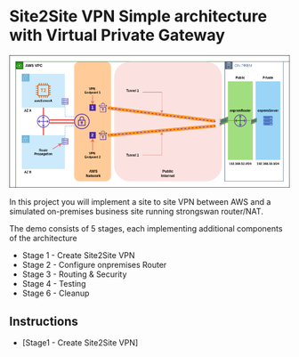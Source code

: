 # Site2Site VPN Simple architecture with Virtual Private Gateway

![Architecture](https://github.com/silverMatt92/aws-training/raw/master/Site2Site-VPN/VPN-architecture.png)

In this project you will implement a site to site VPN between AWS and a simulated on-premises business site running strongswan router/NAT.

The demo consists of 5 stages, each implementing additional components of the architecture  

- Stage 1 - Create Site2Site VPN
- Stage 2 - Configure onpremises Router  
- Stage 3 - Routing & Security
- Stage 4 - Testing
- Stage 6 - Cleanup

## Instructions

- [Stage1 - Create Site2Site VPN]
